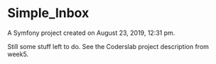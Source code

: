 Simple_Inbox
============

A Symfony project created on August 23, 2019, 12:31 pm.

Still some stuff left to do. See the Coderslab project description from week5.
